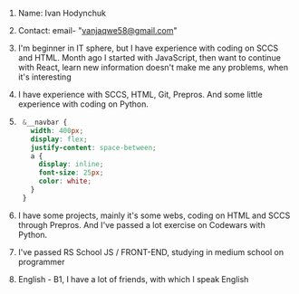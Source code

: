 1. Name: Ivan Hodynchuk
2. Contact: email- "vanjaqwe58@gmail.com"
3. I'm beginner in IT sphere, but I have experience with coding on SCCS and HTML. Month ago I started with JavaScript, then want to continue with React, learn new information doesn't make me any problems, when it's interesting
4. I have experience with SCCS, HTML, Git, Prepros. And some little experience with coding on Python.
5. ```scss
    &__navbar {
      width: 400px;
      display: flex;
      justify-content: space-between;
      a {
        display: inline;
        font-size: 25px;
        color: white;
      }
    }
   ```

1. I have some projects, mainly it's some webs, coding on HTML and SCCS through Prepros. And I've passed a lot exercise on Codewars with Python.
2. I've passed RS School JS / FRONT-END, studying in medium school on programmer
3. English - B1, I have a lot of friends, with which I speak English